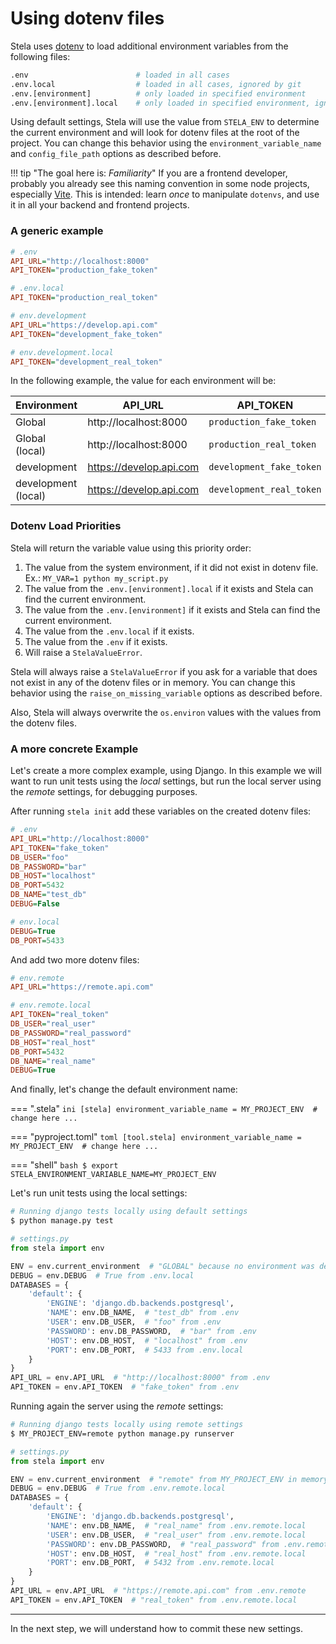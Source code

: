 # Using dotenv files

Stela uses [dotenv](https://github.com/theskumar/python-dotenv) to load additional environment variables from the
following files:

```bash
.env                        # loaded in all cases
.env.local                  # loaded in all cases, ignored by git
.env.[environment]          # only loaded in specified environment
.env.[environment].local    # only loaded in specified environment, ignored by git
```

Using default settings, Stela will use the value from `STELA_ENV` to determine the current environment and will look for
dotenv files at the root of the project. You can change this behavior using the `environment_variable_name`
and `config_file_path` options as described before.

!!! tip "The goal here is: _Familiarity_"
    If you are a frontend developer, probably you already see this naming convention in some node projects,
    especially [Vite](https://vitejs.dev/guide/env-and-mode.html#env-files). This is intended: learn _once_ to
    manipulate `dotenvs`, and use it in all your backend and frontend projects.

### A generic example

```ini
# .env
API_URL="http://localhost:8000"
API_TOKEN="production_fake_token"
```

```ini
# .env.local
API_TOKEN="production_real_token"
```

```ini
# env.development
API_URL="https://develop.api.com"
API_TOKEN="development_fake_token"
```

```ini
# env.development.local
API_TOKEN="development_real_token"
```

In the following example, the value for each environment will be:

| Environment         | API_URL                 | API_TOKEN                |
|---------------------|-------------------------|--------------------------|
| Global              | http://localhost:8000   | `production_fake_token`  |
| Global (local)      | http://localhost:8000   | `production_real_token`  |
| development         | https://develop.api.com | `development_fake_token` |
| development (local) | https://develop.api.com | `development_real_token` |


### Dotenv Load Priorities

Stela will return the variable value using this priority order:

1. The value from the system environment, if it did not exist in dotenv file. Ex.: `MY_VAR=1 python my_script.py`
2. The value from the `.env.[environment].local` if it exists and Stela can find the current environment.
3. The value from the `.env.[environment]` if it exists and Stela can find the current environment.
4. The value from the `.env.local` if it exists.
5. The value from the `.env` if it exists.
6. Will raise a `StelaValueError`.

Stela will always raise a `StelaValueError` if you ask for a variable that does not exist in any of the dotenv files or  in memory.
You can change this behavior using the `raise_on_missing_variable` options as described before.

Also, Stela will always overwrite the `os.environ` values with the values from the dotenv files.

### A more concrete Example

Let's create a more complex example, using Django. In this example we will want to run unit tests using the _local_
settings, but run the local server using the _remote_ settings, for debugging purposes.

After running `stela init` add these variables on the created dotenv files:

```ini
# .env
API_URL="http://localhost:8000"
API_TOKEN="fake_token"
DB_USER="foo"
DB_PASSWORD="bar"
DB_HOST="localhost"
DB_PORT=5432
DB_NAME="test_db"
DEBUG=False
```

```ini
# env.local
DEBUG=True
DB_PORT=5433
```

And add two more dotenv files:

```ini
# env.remote
API_URL="https://remote.api.com"
```

```ini
# env.remote.local
API_TOKEN="real_token"
DB_USER="real_user"
DB_PASSWORD="real_password"
DB_HOST="real_host"
DB_PORT=5432
DB_NAME="real_name"
DEBUG=True
```

And finally, let's change the default environment name:

=== ".stela"
    ```ini
    [stela]
    environment_variable_name = MY_PROJECT_ENV  # change here
    ...
    ```

=== "pyproject.toml"
    ```toml
    [tool.stela]
    environment_variable_name = MY_PROJECT_ENV  # change here
    ...
    ```

=== "shell"
    ```bash
    $ export STELA_ENVIRONMENT_VARIABLE_NAME=MY_PROJECT_ENV
    ```

Let's run unit tests using the local settings:

```bash
# Running django tests locally using default settings
$ python manage.py test
```

```python
# settings.py
from stela import env

ENV = env.current_environment  # "GLOBAL" because no environment was declared
DEBUG = env.DEBUG  # True from .env.local
DATABASES = {
    'default': {
        'ENGINE': 'django.db.backends.postgresql',
        'NAME': env.DB_NAME,  # "test_db" from .env
        'USER': env.DB_USER,  # "foo" from .env
        'PASSWORD': env.DB_PASSWORD,  # "bar" from .env
        'HOST': env.DB_HOST,  # "localhost" from .env
        'PORT': env.DB_PORT,  # 5433 from .env.local
    }
}
API_URL = env.API_URL  # "http://localhost:8000" from .env
API_TOKEN = env.API_TOKEN  # "fake_token" from .env
```

Running again the server using the _remote_ settings:

```bash
# Running django tests locally using remote settings
$ MY_PROJECT_ENV=remote python manage.py runserver
```

```python
# settings.py
from stela import env

ENV = env.current_environment  # "remote" from MY_PROJECT_ENV in memory
DEBUG = env.DEBUG  # True from .env.remote.local
DATABASES = {
    'default': {
        'ENGINE': 'django.db.backends.postgresql',
        'NAME': env.DB_NAME,  # "real_name" from .env.remote.local
        'USER': env.DB_USER,  # "real_user" from .env.remote.local
        'PASSWORD': env.DB_PASSWORD,  # "real_password" from .env.remote.local
        'HOST': env.DB_HOST,  # "real_host" from .env.remote.local
        'PORT': env.DB_PORT,  # 5432 from .env.remote.local
    }
}
API_URL = env.API_URL  # "https://remote.api.com" from .env.remote
API_TOKEN = env.API_TOKEN  # "real_token" from .env.remote.local
```

---

In the next step, we will understand how to commit these new settings.
